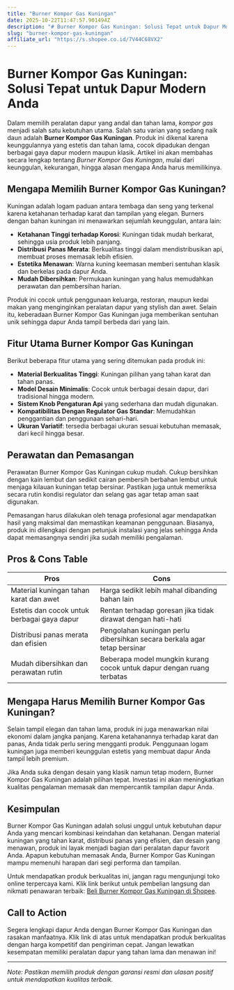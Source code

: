 ```yaml
---
title: "Burner Kompor Gas Kuningan"
date: 2025-10-22T11:47:57.901494Z
description: "# Burner Kompor Gas Kuningan: Solusi Tepat untuk Dapur Modern Anda..."
slug: "burner-kompor-gas-kuningan"
affiliate_url: "https://s.shopee.co.id/7V44C68VX2"
---
```

# Burner Kompor Gas Kuningan: Solusi Tepat untuk Dapur Modern Anda

Dalam memilih peralatan dapur yang andal dan tahan lama, *kompor gas* menjadi salah satu kebutuhan utama. Salah satu varian yang sedang naik daun adalah **Burner Kompor Gas Kuningan**. Produk ini dikenal karena keunggulannya yang estetis dan tahan lama, cocok dipadukan dengan berbagai gaya dapur modern maupun klasik. Artikel ini akan membahas secara lengkap tentang *Burner Kompor Gas Kuningan*, mulai dari keunggulan, kekurangan, hingga alasan mengapa Anda harus memilikinya.

## Mengapa Memilih Burner Kompor Gas Kuningan?

Kuningan adalah logam paduan antara tembaga dan seng yang terkenal karena ketahanan terhadap karat dan tampilan yang elegan. Burners dengan bahan kuningan ini menawarkan sejumlah keunggulan, antara lain:

- **Ketahanan Tinggi terhadap Korosi**: Kuningan tidak mudah berkarat, sehingga usia produk lebih panjang.
- **Distribusi Panas Merata**: Berkualitas tinggi dalam mendistribusikan api, membuat proses memasak lebih efisien.
- **Estetika Menawan**: Warna kuning keemasan memberi sentuhan klasik dan berkelas pada dapur Anda.
- **Mudah Dibersihkan**: Permukaan kuningan yang halus memudahkan perawatan dan pembersihan harian.

Produk ini cocok untuk penggunaan keluarga, restoran, maupun kedai makan yang menginginkan peralatan dapur yang stylish dan awet. Selain itu, keberadaan Burner Kompor Gas Kuningan juga memberikan sentuhan unik sehingga dapur Anda tampil berbeda dari yang lain.

## Fitur Utama Burner Kompor Gas Kuningan

Berikut beberapa fitur utama yang sering ditemukan pada produk ini:

- **Material Berkualitas Tinggi**: Kuningan pilihan yang tahan karat dan tahan panas.
- **Model Desain Minimalis**: Cocok untuk berbagai desain dapur, dari tradisional hingga modern.
- **Sistem Knob Pengaturan Api** yang sederhana dan mudah digunakan.
- **Kompatibilitas Dengan Regulator Gas Standar**: Memudahkan penggantian dan penggunaan sehari-hari.
- **Ukuran Variatif**: tersedia berbagai ukuran sesuai kebutuhan memasak, dari kecil hingga besar.

## Perawatan dan Pemasangan

Perawatan Burner Kompor Gas Kuningan cukup mudah. Cukup bersihkan dengan kain lembut dan sedikit cairan pembersih berbahan lembut untuk menjaga kilauan kuningan tetap bersinar. Pastikan juga untuk memeriksa secara rutin kondisi regulator dan selang gas agar tetap aman saat digunakan.

Pemasangan harus dilakukan oleh tenaga profesional agar mendapatkan hasil yang maksimal dan memastikan keamanan penggunaan. Biasanya, produk ini dilengkapi dengan petunjuk instalasi yang jelas sehingga Anda dapat memasangnya sendiri jika sudah memiliki pengalaman.

## Pros & Cons Table

| **Pros**                                | **Cons**                                     |
|-----------------------------------------|----------------------------------------------|
| Material kuningan tahan karat dan awet | Harga sedikit lebih mahal dibanding bahan lain |
| Estetis dan cocok untuk berbagai gaya dapur | Rentan terhadap goresan jika tidak dirawat dengan hati-hati |
| Distribusi panas merata dan efisien   | Pengolahan kuningan perlu dibersihkan secara berkala agar tetap bersinar |
| Mudah dibersihkan dan perawatan rutin | Beberapa model mungkin kurang cocok untuk dapur dengan ruang terbatas |

## Mengapa Harus Memilih Burner Kompor Gas Kuningan?

Selain tampil elegan dan tahan lama, produk ini juga menawarkan nilai ekonomi dalam jangka panjang. Karena ketahanannya terhadap karat dan panas, Anda tidak perlu sering mengganti produk. Penggunaan logam kuningan juga memberi keunggulan estetis yang membuat dapur Anda tampil lebih premium.

Jika Anda suka dengan desain yang klasik namun tetap modern, Burner Kompor Gas Kuningan adalah pilihan tepat. Investasi ini akan meningkatkan kualitas pengalaman memasak dan mempercantik tampilan dapur Anda.

## Kesimpulan

Burner Kompor Gas Kuningan adalah solusi unggul untuk kebutuhan dapur Anda yang mencari kombinasi keindahan dan ketahanan. Dengan material kuningan yang tahan karat, distribusi panas yang efisien, dan desain yang menawan, produk ini layak menjadi bagian dari peralatan dapur favorit Anda. Apapun kebutuhan memasak Anda, Burner Kompor Gas Kuningan mampu memenuhi harapan dari segi performa dan tampilan.

Untuk mendapatkan produk berkualitas ini, jangan ragu mengunjungi toko online terpercaya kami. Klik link berikut untuk pembelian langsung dan nikmati penawaran terbaik: [Beli Burner Kompor Gas Kuningan di Shopee](https://s.shopee.co.id/7V44C68VX2).

## Call to Action

Segera lengkapi dapur Anda dengan Burner Kompor Gas Kuningan dan rasakan manfaatnya. Klik link di atas untuk mendapatkan produk berkualitas dengan harga kompetitif dan pengiriman cepat. Jangan lewatkan kesempatan memiliki peralatan dapur yang tahan lama dan menawan ini!

---

*Note: Pastikan memilih produk dengan garansi resmi dan ulasan positif untuk mendapatkan kualitas terbaik.*